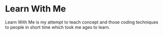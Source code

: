 # Learn With Me

Learn With Me is my attempt to teach concept and those coding techniques to people in short time which took me ages to learn.